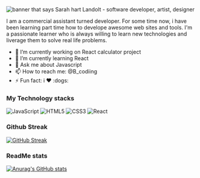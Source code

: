 
<img src="https://github.com/sarah-hart-landolt/sarah-hart-landolt/blob/master/Sarah%20Hart%20Landolt.png" alt="banner that says Sarah hart Landolt - software developer, artist, designer">

I am a commercial assistant turned developer. For some time now, i have been learning part time how to develope awesome web sites and tools.
I'm a passionate learner who is always willing to learn new technologies and liverage them to solve real life problems.


- 🔭 I’m currently working on React calculator project
- 🌱 I’m currently learning React
- 💬 Ask me about Javascript
- 📫 How to reach me: @B_codiing
- ⚡ Fun fact: i :heart: :dogs:


### My Technology stacks
<img alt="JavaScript" src="https://img.shields.io/badge/javascript-%23323330.svg?style=for-the-badge&logo=javascript&logoColor=%23F7DF1E"/>
<img alt="HTML5" src="https://img.shields.io/badge/html5-%23E34F26.svg?style=for-the-badge&logo=html5&logoColor=white"/>
<img alt="CSS3" src="https://img.shields.io/badge/css3-%231572B6.svg?style=for-the-badge&logo=css3&logoColor=white"/>
<img alt="React" src="https://img.shields.io/badge/react-%2320232a.svg?style=for-the-badge&logo=react&logoColor=%2361DAFB"/>

### Github Streak

[![GitHub Streak](https://github-readme-streak-stats.herokuapp.com/?user=DenverCoder1)](https://git.io/streak-stats)

### ReadMe stats

[![Anurag's GitHub stats](https://github-readme-stats.vercel.app/api?username=Shimele)](https://github.com/anuraghazra/github-readme-stats)


